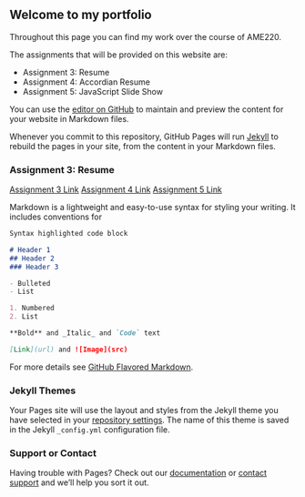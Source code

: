 ## Welcome to my portfolio

Throughout this page you can find my work over the course of AME220.

The assignments that will be provided on this website are:

- Assignment 3: Resume
- Assignment 4: Accordian Resume
- Assignment 5: JavaScript Slide Show

You can use the [editor on GitHub](https://github.com/ngodwin0/ameAssignments/edit/master/README.md) to maintain and preview the content for your website in Markdown files.

Whenever you commit to this repository, GitHub Pages will run [Jekyll](https://jekyllrb.com/) to rebuild the pages in your site, from the content in your Markdown files.

### Assignment 3: Resume
[Assignment 3 Link](http://127.0.0.1:8080/Assignment3.html)
[Assignment 4 Link](http://127.0.0.1:8080/A4.html)
[Assignment 5 Link](http://127.0.0.1:8080/A5.html)

Markdown is a lightweight and easy-to-use syntax for styling your writing. It includes conventions for

```markdown
Syntax highlighted code block

# Header 1
## Header 2
### Header 3

- Bulleted
- List

1. Numbered
2. List

**Bold** and _Italic_ and `Code` text

[Link](url) and ![Image](src)
```

For more details see [GitHub Flavored Markdown](https://guides.github.com/features/mastering-markdown/).

### Jekyll Themes

Your Pages site will use the layout and styles from the Jekyll theme you have selected in your [repository settings](https://github.com/ngodwin0/ameAssignments/settings). The name of this theme is saved in the Jekyll `_config.yml` configuration file.

### Support or Contact

Having trouble with Pages? Check out our [documentation](https://help.github.com/categories/github-pages-basics/) or [contact support](https://github.com/contact) and we’ll help you sort it out.
